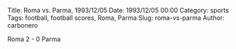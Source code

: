 Title: Roma vs. Parma, 1993/12/05
Date: 1993/12/05 00:00
Category: sports
Tags: football, football scores, Roma, Parma
Slug: roma-vs-parma
Author: carbonero


Roma 2 - 0 Parma

